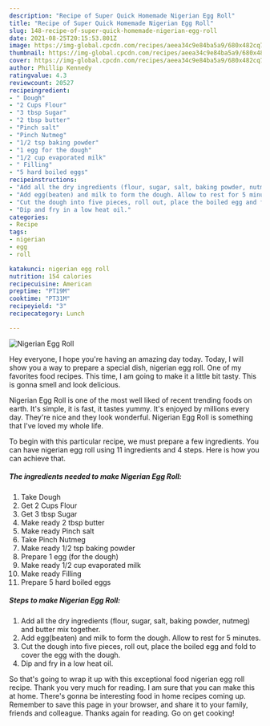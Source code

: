 ```yaml
---
description: "Recipe of Super Quick Homemade Nigerian Egg Roll"
title: "Recipe of Super Quick Homemade Nigerian Egg Roll"
slug: 148-recipe-of-super-quick-homemade-nigerian-egg-roll
date: 2021-08-25T20:15:53.801Z
image: https://img-global.cpcdn.com/recipes/aeea34c9e84ba5a9/680x482cq70/nigerian-egg-roll-recipe-main-photo.jpg
thumbnail: https://img-global.cpcdn.com/recipes/aeea34c9e84ba5a9/680x482cq70/nigerian-egg-roll-recipe-main-photo.jpg
cover: https://img-global.cpcdn.com/recipes/aeea34c9e84ba5a9/680x482cq70/nigerian-egg-roll-recipe-main-photo.jpg
author: Phillip Kennedy
ratingvalue: 4.3
reviewcount: 20527
recipeingredient:
- " Dough"
- "2 Cups Flour"
- "3 tbsp Sugar"
- "2 tbsp butter"
- "Pinch salt"
- "Pinch Nutmeg"
- "1/2 tsp baking powder"
- "1 egg for the dough"
- "1/2 cup evaporated milk"
- " Filling"
- "5 hard boiled eggs"
recipeinstructions:
- "Add all the dry ingredients (flour, sugar, salt, baking powder, nutmeg) and butter mix together."
- "Add egg(beaten) and milk to form the dough. Allow to rest for 5 minutes."
- "Cut the dough into five pieces, roll out, place the boiled egg and fold to cover the egg with the dough."
- "Dip and fry in a low heat oil."
categories:
- Recipe
tags:
- nigerian
- egg
- roll

katakunci: nigerian egg roll 
nutrition: 154 calories
recipecuisine: American
preptime: "PT19M"
cooktime: "PT31M"
recipeyield: "3"
recipecategory: Lunch

---
```



![Nigerian Egg Roll](https://img-global.cpcdn.com/recipes/aeea34c9e84ba5a9/680x482cq70/nigerian-egg-roll-recipe-main-photo.jpg)

Hey everyone, I hope you're having an amazing day today. Today, I will show you a way to prepare a special dish, nigerian egg roll. One of my favorites food recipes. This time, I am going to make it a little bit tasty. This is gonna smell and look delicious.

Nigerian Egg Roll is one of the most well liked of recent trending foods on earth. It's simple, it is fast, it tastes yummy. It's enjoyed by millions every day. They're nice and they look wonderful. Nigerian Egg Roll is something that I've loved my whole life.




To begin with this particular recipe, we must prepare a few ingredients. You can have nigerian egg roll using 11 ingredients and 4 steps. Here is how you can achieve that.

<!--inarticleads1-->

##### The ingredients needed to make Nigerian Egg Roll:

1. Take  Dough
1. Get 2 Cups Flour
1. Get 3 tbsp Sugar
1. Make ready 2 tbsp butter
1. Make ready Pinch salt
1. Take Pinch Nutmeg
1. Make ready 1/2 tsp baking powder
1. Prepare 1 egg (for the dough)
1. Make ready 1/2 cup evaporated milk
1. Make ready  Filling
1. Prepare 5 hard boiled eggs




<!--inarticleads2-->

##### Steps to make Nigerian Egg Roll:

1. Add all the dry ingredients (flour, sugar, salt, baking powder, nutmeg) and butter mix together.
1. Add egg(beaten) and milk to form the dough. Allow to rest for 5 minutes.
1. Cut the dough into five pieces, roll out, place the boiled egg and fold to cover the egg with the dough.
1. Dip and fry in a low heat oil.




So that's going to wrap it up with this exceptional food nigerian egg roll recipe. Thank you very much for reading. I am sure that you can make this at home. There's gonna be interesting food in home recipes coming up. Remember to save this page in your browser, and share it to your family, friends and colleague. Thanks again for reading. Go on get cooking!
